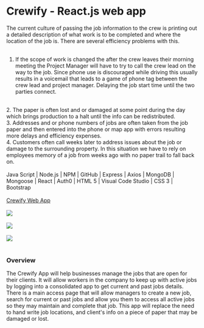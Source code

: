 # Crewify - React.js web app

The current culture of passing the job information to the crew is printing out a detailed description of what work is to be completed and where the location of the job is. There are several efficiency problems with this. 
<br>
<br>
1. If the scope of work is changed the after the crew leaves their morning meeting the Project Manager will have to try to call the crew lead on the way to the job. Since phone use is discouraged while driving this usually results in a voicemail that leads to a game of phone tag between the crew lead and project manager. Delaying the job start time until the two parties connect. 
<br>
2. The paper is often lost and or damaged at some point during the day which brings production to a halt until the info can be redistributed. 
<br>
3. Addresses and or phone numbers of jobs are often taken from the job paper and then entered into the phone or map app with errors resulting more delays and efficiency expenses. 
<br>
4. Customers often call weeks later to address issues about the job or damage to the surrounding property. In this situation we have to rely on employees memory of a job from weeks ago with no paper trail to fall back on.
<br>
<br>
Java Script | Node.js | NPM | GitHub | Express | Axios | MongoDB | Mongoose | React | Auth0 | HTML 5 | Visual Code Studio | CSS 3 | Bootstrap
<br>
<br>
<a href="https://agile-fortress-21519.herokuapp.com/" target="_blank">Crewify Web App</a>
<br>
<br>
<img src="https://media.giphy.com/media/l4EpfJcOkuY71X32w/giphy.gif" />
<br>
<br>
<img src="https://media.giphy.com/media/l4Ep6ZNgIgZojwX6M/giphy.gif" />
<br>
<br>
<img src="https://media.giphy.com/media/26Ff2QXXDxLW3eCru/giphy.gif" />
<br>
<br>


### Overview

The Crewify App will help businesses manage the jobs that are open for their clients. It will allow workers in the company to keep up with active jobs by logging into a consolidated app to get current and past jobs details. There is a main access page that will allow managers to create a new job, search for current or past jobs and allow you them to access all active jobs so they may maintain and complete that job. This app will replace the need to hand write job locations, and client's info on a piece of paper that may be damaged or lost.

